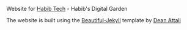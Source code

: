 Website for [Habib Tech](https://habibhub.github.io/habibtech/) - Habib's Digital Garden

The website is built using the [Beautiful-Jekyll](https://beautifuljekyll.com/) template by [Dean Attali](https://deanattali.com/)
